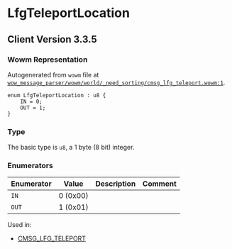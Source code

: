# LfgTeleportLocation

## Client Version 3.3.5

### Wowm Representation

Autogenerated from `wowm` file at [`wow_message_parser/wowm/world/_need_sorting/cmsg_lfg_teleport.wowm:1`](https://github.com/gtker/wow_messages/tree/main/wow_message_parser/wowm/world/_need_sorting/cmsg_lfg_teleport.wowm#L1).

```rust,ignore
enum LfgTeleportLocation : u8 {
    IN = 0;
    OUT = 1;
}
```
### Type
The basic type is `u8`, a 1 byte (8 bit) integer.
### Enumerators
| Enumerator | Value  | Description | Comment |
| --------- | -------- | ----------- | ------- |
| `IN` | 0 (0x00) |  |  |
| `OUT` | 1 (0x01) |  |  |

Used in:
* [CMSG_LFG_TELEPORT](cmsg_lfg_teleport.md)

